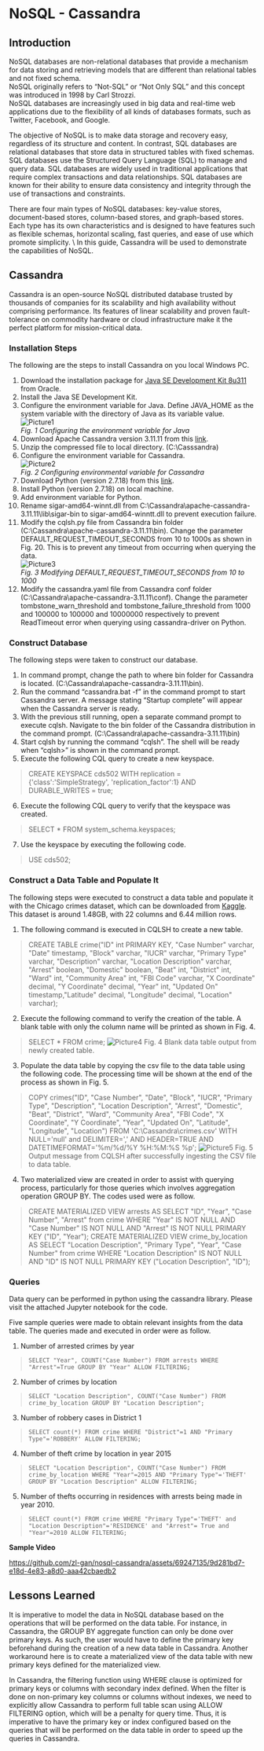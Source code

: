 # NoSQL - Cassandra

## Introduction 
NoSQL databases are non-relational databases that provide a mechanism for data storing and retrieving models that are different than relational tables and not fixed schema. \
NoSQL originally refers to “Not-SQL” or “Not Only SQL” and this concept was introduced in 1998 by Carl Strozzi. \
NoSQL databases are increasingly used in big data and real-time web applications due to the flexibility of all kinds of databases formats, such as Twitter, Facebook, and Google. 

The objective of NoSQL is to make data storage and recovery easy, regardless of its structure and content. In contrast, SQL databases are relational databases that store data in structured tables with fixed schemas. SQL databases use the Structured Query Language (SQL) to manage and query data. SQL databases are widely used in traditional applications that require complex transactions and data relationships. SQL databases are known for their ability to ensure data consistency and integrity through the use of transactions and constraints.

There are four main types of NoSQL databases: key-value stores, document-based stores, column-based stores, and graph-based stores. 
Each type has its own characteristics and is designed to have features such as flexible schemas, horizontal scaling, fast queries, and ease of use which promote simplicity. \ 
In this guide, Cassandra will be used to demonstrate the capabilities of NoSQL. 

## Cassandra
Cassandra is an open-source NoSQL distributed database trusted by thousands of companies for its scalability and high availability without comprising performance. Its features of linear scalability and proven fault-tolerance on commodity hardware or cloud infrastructure make it the perfect platform for mission-critical data. 

### Installation Steps
The following are the steps to install Cassandra on you local Windows PC. 
1)	Download the installation package for [Java SE Development Kit 8u311](https://www.oracle.com/java/technologies/downloads/#java8-windows) from Oracle. 
2)	Install the Java SE Development Kit. 
3)	Configure the environment variable for Java. 
Define JAVA_HOME as the system variable with the directory of Java as its variable value. \
 ![Picture1](https://github.com/zl-gan/nosql-cassandra/assets/69247135/da31dee0-f8aa-44a5-a21c-06fba2a3e47e) \
*Fig. 1	Configuring the environment variable for Java*
4)	Download Apache Cassandra version 3.11.11 from this [link](https://www.apache.org/dyn/closer.lua/cassandra/4.0.1/apache-cassandra-4.0.1-bin.tar.gz). 
5)	Unzip the compressed file to local directory. (C:\Casssandra)
6)	Configure the environment variable for Cassandra. \
![Picture2](https://github.com/zl-gan/nosql-cassandra/assets/69247135/8c73c3ab-0a94-4b1c-b3ad-bc034156f7c7) \
*Fig. 2	Configuring environmental variable for Cassandra*
7)	Download Python (version 2.7.18) from this [link](https://www.python.org/downloads/release/python-2718/). 
8)	Install Python (version 2.7.18) on local machine. 
9)	Add environment variable for Python.
10)	Rename sigar-amd64-winnt.dll from C:\Cassandra\apache-cassandra-3.11.11\lib\sigar-bin to sigar-amd64-winntt.dll to prevent execution failure. 
11)	Modify the cqlsh.py file from Cassandra bin folder (C:\Cassandra\apache-cassandra-3.11.11\bin\). Change the parameter DEFAULT_REQUEST_TIMEOUT_SECONDS from 10 to 1000s as shown in Fig. 20. This is to prevent any timeout from occurring when querying the data. \
![Picture3](https://github.com/zl-gan/nosql-cassandra/assets/69247135/2a672bab-9e55-4635-9c3d-d781b42dbec9) \
*Fig. 3	Modifying DEFAULT_REQUEST_TIMEOUT_SECONDS from 10 to 1000*
12)	Modify the cassandra.yaml file from Cassandra conf folder (C:\Cassandra\apache-cassandra-3.11.11\conf). Change the parameter tombstone_warn_threshold and tombstone_failure_threshold from 1000 and 100000 to 100000 and 10000000 respectively to prevent ReadTimeout error when querying using cassandra-driver on Python. 

### Construct Database
The following steps were taken to construct our database. 
1)	In command prompt, change the path to where bin folder for Cassandra is located. (C:\Cassandra\apache-cassandra-3.11.11\bin\). 
2)	Run the command “cassandra.bat -f” in the command prompt to start Cassandra server. A message stating “Startup complete” will appear when the Cassandra server is ready. 
3)	With the previous still running, open a separate command prompt to execute cqlsh. Navigate to the bin folder of the Cassandra distribution in the command prompt. (C:\Cassandra\apache-cassandra-3.11.11\bin\)
4)	Start cqlsh by running the command “cqlsh”. The shell will be ready when “cqlsh>” is shown in the command prompt. 
5)	Execute the following CQL query to create a new keyspace.
> CREATE KEYSPACE cds502 WITH replication = {'class':'SimpleStrategy', 'replication_factor':1} AND DURABLE_WRITES = true;
6)	Execute the following CQL query to verify that the keyspace was created.
> SELECT * FROM system_schema.keyspaces;
7)	Use the keyspace by executing the following code.
> USE cds502;

### Construct a Data Table and Populate It
The following steps were executed to construct a data table and populate it with the Chicago crimes dataset, which can be downloaded from [Kaggle](https://www.kaggle.com/chicago/chicago-crime). This dataset is around 1.48GB, with 22 columns and 6.44 million rows. 

1)	The following command is executed in CQLSH to create a new table. 
> CREATE TABLE crime("ID" int PRIMARY KEY, "Case Number" varchar, "Date" timestamp, "Block" varchar, "IUCR" varchar, "Primary Type" varchar, "Description" varchar, "Location Description" varchar, "Arrest" boolean, "Domestic" boolean, "Beat" int, "District" int, "Ward" int, "Community Area" int, "FBI Code" varchar, "X Coordinate" decimal, "Y Coordinate" decimal, "Year" int, "Updated On" timestamp,"Latitude" decimal, "Longitude" decimal, "Location" varchar);

2)	Execute the following command to verify the creation of the table. A blank table with only the column name will be printed as shown in Fig. 4. 
> SELECT * FROM crime;
 ![Picture4](https://github.com/zl-gan/nosql-cassandra/assets/69247135/23403e97-501d-45d7-929b-923c9ec33901)
Fig. 4	Blank data table output from newly created table.

3)	Populate the data table by copying the csv file to the data table using the following code. The processing time will be shown at the end of the process as shown in Fig. 5. 
> COPY crimes("ID", "Case Number", "Date", "Block", "IUCR", "Primary Type", "Description", "Location Description", "Arrest", "Domestic", "Beat", "District", "Ward", "Community Area", "FBI Code", "X Coordinate", "Y Coordinate", "Year", "Updated On", "Latitude", "Longitude", "Location") FROM 'C:\Cassandra\crimes.csv' WITH NULL='null' and DELIMITER=',' AND HEADER=TRUE AND DATETIMEFORMAT='%m/%d/%Y %H:%M:%S %p';
 ![Picture5](https://github.com/zl-gan/nosql-cassandra/assets/69247135/387fa19d-0b8d-42ab-b919-d48e6a7ff4d7)
Fig. 5	Output message from CQLSH after successfully ingesting the CSV file to data table.

4)	Two materialized view are created in order to assist with querying process, particularly for those queries which involves aggregation operation GROUP BY. The codes used were as follow. 
> CREATE MATERIALIZED VIEW arrests AS SELECT "ID", "Year", "Case Number", "Arrest" from crime WHERE "Year" IS NOT NULL AND "Case Number" IS NOT NULL AND "Arrest" IS NOT NULL PRIMARY KEY ("ID", "Year"); 
> CREATE MATERIALIZED VIEW crime_by_location AS SELECT "Location Description", "Primary Type", "Year", "Case Number" from crime WHERE "Location Description" IS NOT NULL AND "ID" IS NOT NULL PRIMARY KEY ("Location Description", "ID");

### Queries
Data query can be performed in python using the cassandra library. Please visit the attached Jupyter notebook for the code. 

Five sample queries were made to obtain relevant insights from the data table. The queries made and executed in order were as follow. 
1)	Number of arrested crimes by year
>`SELECT "Year", COUNT("Case Number") FROM arrests WHERE "Arrest"=True GROUP BY "Year" ALLOW FILTERING;`
2)	Number of crimes by location
>`SELECT "Location Description", COUNT("Case Number") FROM crime_by_location GROUP BY "Location Description";`
3)	Number of robbery cases in District 1
>`SELECT count(*) FROM crime WHERE "District"=1 AND "Primary Type"='ROBBERY' ALLOW FILTERING;`
4)	Number of theft crime by location in year 2015
>`SELECT "Location Description", COUNT("Case Number") FROM crime_by_location WHERE "Year"=2015 AND "Primary Type"='THEFT' GROUP BY "Location Description" ALLOW FILTERING;`
5)	Number of thefts occurring in residences with arrests being made in year 2010.
>`SELECT count(*) FROM crime WHERE "Primary Type"='THEFT' and "Location Description"='RESIDENCE' and "Arrest"= True and "Year"=2010 ALLOW FILTERING;`

**Sample Video**

https://github.com/zl-gan/nosql-cassandra/assets/69247135/9d281bd7-e18d-4e83-a8d0-aaa42cbaedb2

## Lessons Learned
It is imperative to model the data in NoSQL database based on the operations that will be performed on the data table. For instance, in Cassandra, the GROUP BY aggregate function can only be done over primary keys. As such, the user would have to define the primary key beforehand during the creation of a new data table in Cassandra. Another workaround here is to create a materialized view of the data table with new primary keys defined for the materialized view.  

In Cassandra, the filtering function using WHERE clause is optimized for primary keys or columns with secondary index defined. When the filter is done on non-primary key columns or columns without indexes, we need to explicitly allow Cassandra to perform full table scan using ALLOW FILTERING option, which will be a penalty for query time. Thus, it is imperative to have the primary key or index configured based on the queries that will be performed on the data table in order to speed up the queries in Cassandra. 
